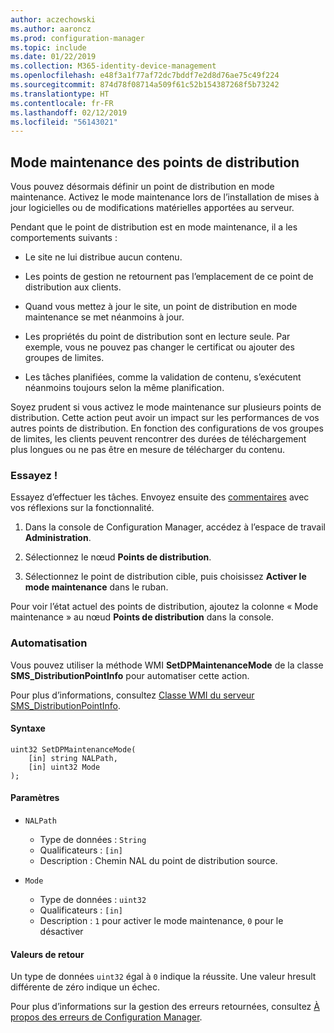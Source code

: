 ```yaml
---
author: aczechowski
ms.author: aaroncz
ms.prod: configuration-manager
ms.topic: include
ms.date: 01/22/2019
ms.collection: M365-identity-device-management
ms.openlocfilehash: e48f3a1f77af72dc7bddf7e2d8d76ae75c49f224
ms.sourcegitcommit: 874d78f08714a509f61c52b154387268f5b73242
ms.translationtype: HT
ms.contentlocale: fr-FR
ms.lasthandoff: 02/12/2019
ms.locfileid: "56143021"
---
```

## <a name="bkmk_dpmaint"></a> Mode maintenance des points de distribution 
<!--3555754-->

Vous pouvez désormais définir un point de distribution en mode maintenance. Activez le mode maintenance lors de l’installation de mises à jour logicielles ou de modifications matérielles apportées au serveur.

Pendant que le point de distribution est en mode maintenance, il a les comportements suivants : 

- Le site ne lui distribue aucun contenu.  

- Les points de gestion ne retournent pas l’emplacement de ce point de distribution aux clients. 

- Quand vous mettez à jour le site, un point de distribution en mode maintenance se met néanmoins à jour. 

- Les propriétés du point de distribution sont en lecture seule. Par exemple, vous ne pouvez pas changer le certificat ou ajouter des groupes de limites.  

- Les tâches planifiées, comme la validation de contenu, s’exécutent néanmoins toujours selon la même planification. 

Soyez prudent si vous activez le mode maintenance sur plusieurs points de distribution. Cette action peut avoir un impact sur les performances de vos autres points de distribution. En fonction des configurations de vos groupes de limites, les clients peuvent rencontrer des durées de téléchargement plus longues ou ne pas être en mesure de télécharger du contenu. 


### <a name="try-it-out"></a>Essayez !

Essayez d’effectuer les tâches. Envoyez ensuite des [commentaires](/sccm/core/understand/find-help#product-feedback) avec vos réflexions sur la fonctionnalité.

1. Dans la console de Configuration Manager, accédez à l’espace de travail **Administration**.  

2. Sélectionnez le nœud **Points de distribution**.  

3. Sélectionnez le point de distribution cible, puis choisissez **Activer le mode maintenance** dans le ruban.  

Pour voir l’état actuel des points de distribution, ajoutez la colonne « Mode maintenance » au nœud **Points de distribution** dans la console. 


### <a name="automation"></a>Automatisation

Vous pouvez utiliser la méthode WMI **SetDPMaintenanceMode** de la classe **SMS_DistributionPointInfo** pour automatiser cette action. 

Pour plus d’informations, consultez [Classe WMI du serveur SMS_DistributionPointInfo](/sccm/develop/reference/core/servers/configure/sms_distributionpointinfo-server-wmi-class). 

#### <a name="syntax"></a>Syntaxe
```
uint32 SetDPMaintenanceMode(
    [in] string NALPath, 
    [in] uint32 Mode
);
```

#### <a name="parameters"></a>Paramètres  
- `NALPath`  
    - Type de données : `String`  
    - Qualificateurs : `[in]`  
    - Description : Chemin NAL du point de distribution source.  

- `Mode`  
    - Type de données : `uint32` 
    - Qualificateurs : `[in]`  
    - Description : `1` pour activer le mode maintenance, `0` pour le désactiver  

#### <a name="return-values"></a>Valeurs de retour  
Un type de données `uint32` égal à `0` indique la réussite. Une valeur hresult différente de zéro indique un échec.  

Pour plus d’informations sur la gestion des erreurs retournées, consultez [À propos des erreurs de Configuration Manager](/sccm/develop/core/understand/about-configuration-manager-errors).  


